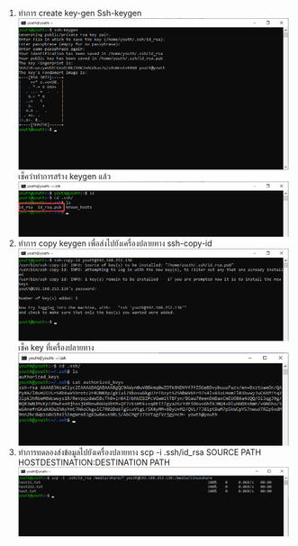 1.	ทำการ create key-gen
Ssh-keygen
![Editor preferences pane](https://github.com/youthza/BackupWindowsLinux/blob/main/share%20Linux%E0%B9%84%E0%B8%9BLinux/1.png)
เช็คว่าทำการสร้าง keygen แล้ว
![Editor preferences pane](https://github.com/youthza/BackupWindowsLinux/blob/main/share%20Linux%E0%B9%84%E0%B8%9BLinux/1.1.png)
2.	ทำการ copy keygen เพื่อส่งไปยังเครื่องปลายทาง
ssh-copy-id
![Editor preferences pane](https://github.com/youthza/BackupWindowsLinux/blob/main/share%20Linux%E0%B9%84%E0%B8%9BLinux/2.png)
เช็ค key ที่เครื่องปลายทาง
![Editor preferences pane](https://github.com/youthza/BackupWindowsLinux/blob/main/share%20Linux%E0%B9%84%E0%B8%9BLinux/2-1.png)
3.	ทำการทดลองส่งข้อมูลไปยังเครื่องปลายทาง
scp -i .ssh/id_rsa SOURCE PATH HOSTDESTINATION:DESTINATION PATH
![Editor preferences pane](https://github.com/youthza/BackupWindowsLinux/blob/main/share%20Linux%E0%B9%84%E0%B8%9BLinux/3.png)

